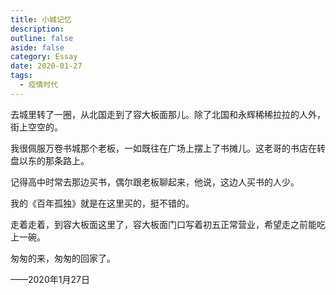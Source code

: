 ```yaml
---
title: 小城记忆
description: 
outline: false
aside: false
category: Essay
date: 2020-01-27
tags:
  - 疫情时代
---
```


<!--@include: ../../../.vitepress/template/PostCommon.md-->

去城里转了一圈，从北国走到了容大板面那儿。除了北国和永辉稀稀拉拉的人外，街上空空的。

我很佩服万卷书城那个老板，一如既往在广场上摆上了书摊儿。这老哥的书店在转盘以东的那条路上。

记得高中时常去那边买书，偶尔跟老板聊起来，他说，这边人买书的人少。

我的《百年孤独》就是在这里买的，挺不错的。

走着走着，到容大板面这里了，容大板面门口写着初五正常营业，希望走之前能吃上一碗。

匆匆的来，匆匆的回家了。

——2020年1月27日